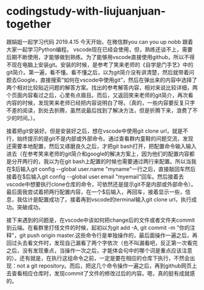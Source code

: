 # codingstudy-with-liujuanjuan-together
跟娟姐一起学习代码
2019.4.15
今天开始，在微信群you can you up nobb 跟着大家一起学习Python编程。
vscode现在已经会使用，但，熟练还谈不上，需要后期不断使用，才能够做到熟练。为了能够用vscode直接使用github，所以不得不现在电脑上安装git。安装的时候，是参考了笑来老师的《自学是门手艺》中的git简介。第一遍，看不懂。看不懂之后，以为git简介没有讲清楚，然后就带着问题去Google，直接搜索“如何在vscode中使用git”，然后在弹出来的内容中选择了两个相对比较贴近问题的解答方案。找出的参考解答内容，相对来说比较详细，两个页面内容看过之后，心里有点眉目。而后，又返回笑来老师的git简介，再次看内容的时候，发现笑来老师已经把内容说明白了呀。（真的，一些内容要反复只字不差的阅读，到处去折腾，虽然说最后找到了解决方法，但是折腾下来，浪费了不少的时间。）。

接着把git安装好。但是安装好之后，想在vscode中使用git clone url，就是不行，始终提示的是git不是内部或外部命令。通过查看群内童鞋的问题交流，发现还需要本地配置，然后又琢磨良久之后，才把git bash打开，把配置命令输入输入进去（在参考笑来老师的git简介和google的解决方案上，因为他们的配置内容都是分开两行的，我以为在git bash上配置的时候也需要通过两行来配置。所以当我在$后输入git config --global user.name "myname"一行之后，直接敲回车然后接着在$后输入git config --global user.email "myemail"回车。然后接着去vscode中想要执行clone仓库的命令，可依然还是提示git不是内部或外部命令）。最后面我尝试着把两行配置内容，在一个$后输入，再回车，接着显示一些，信息，我估计是配置成功了。接着再到vscode的terminal输入git clone url，执行成功。突破成功。

接下来遇到的问题是，在vscode中该如何把change后的文件或者文件夹commit到云端。在看群里打怪文件的时候，起初以为git add -A, git commit -m "你的注释"，git push origin master.这些命令行是单独操作的，最后面操作一遍之后，再回过头去看文件时，发现自己漏看了两个字依次（也不叫漏看吧，反正第一次看完之后，没有发现重点，当操作一次之后，才能体会句中的哪个词是重点应该注意的）。还有就是，在执行这组命令之前，一定是要在相应的仓库下执行，不然会出现：not a git repository。而后，把这几个命令操作一遍之后，再到github网页上去查看相应仓库时，发现commit了文件的修改过后的内容。嗯，真的挺有成就感的。

